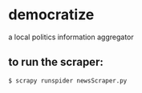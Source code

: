 # democratize
a local politics information aggregator
## to run the scraper: 
```
$ scrapy runspider newsScraper.py
```
